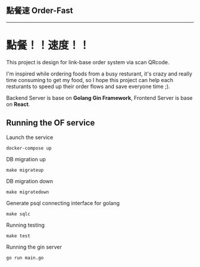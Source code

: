 
## 點餐速 Order-Fast
---
# 點餐！！速度！！

This project is design for link-base order system via scan QRcode.

 I'm inspired while ordering foods from a busy resturant, it's crazy and really time consuming to get my food, so I hope this project can help each resturants to speed up their order flows and save everyone time ;).

 Backend Server is base on **Golang Gin Framework**, Frontend Server is base on **React**.

## Running the OF service
Launch the service
```
docker-compose up
```
DB migration up
```
make migrateup
```
DB migration down
```
make migratedown
```
Generate psql connecting interface for golang
```
make sqlc
```
Running testing
```
make test
```
Running the gin server
```
go run main.go
```
